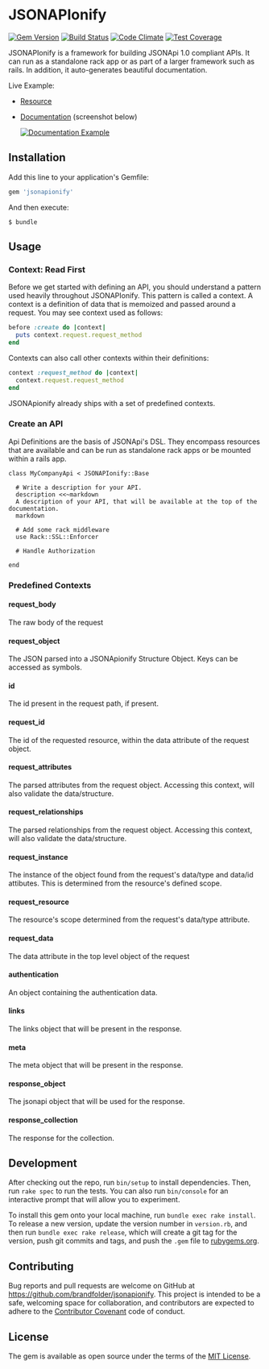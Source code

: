 # JSONAPIonify
[![Gem Version](https://badge.fury.io/rb/jsonapionify.svg)](https://badge.fury.io/rb/jsonapionify)
[![Build Status](https://travis-ci.org/brandfolder/jsonapionify.svg?branch=master)](https://travis-ci.org/brandfolder/jsonapionify)
[![Code Climate](https://codeclimate.com/repos/5672446f137f95309c0067c6/badges/a369f0a182ce111c8fcd/gpa.svg)](https://codeclimate.com/repos/5672446f137f95309c0067c6/feed)
[![Test Coverage](https://codeclimate.com/repos/5672446f137f95309c0067c6/badges/a369f0a182ce111c8fcd/coverage.svg)](https://codeclimate.com/repos/5672446f137f95309c0067c6/coverage)

JSONAPIonify is a framework for building JSONApi 1.0 compliant
APIs. It can run as a standalone rack app or as part of a larger framework such
as rails. In addition, it auto-generates beautiful documentation.

Live Example:

* [Resource](https://api.brandfolder.com/v2/slug/brandfolder)
* [Documentation](https://api.brandfolder.com/v2/docs) (screenshot below)

  [![Documentation Example](https://api.url2png.com/v6/P3CAE278FC306AA/50ef2ba09c77f6fb25dd7f179de2a704/png/?thumbnail_max_width=500&url=https%3A%2F%2Fapi.brandfolder.com%2Fv2%2Fdocs)](https://api.brandfolder.com/v2/docs)

## Installation

Add this line to your application's Gemfile:

```ruby
gem 'jsonapionify'
```

And then execute:

    $ bundle

## Usage

### Context: Read First

Before we get started with defining an API, you should understand a pattern used heavily throughout JSONAPIonify. This pattern is called a context. A context is a definition of data that is memoized and passed around a request. You may see context used as follows:

```ruby
before :create do |context|
  puts context.request.request_method
end
```

Contexts can also call other contexts within their definitions:

```ruby
context :request_method do |context|
  context.request.request_method
end
```

JSONApionify already ships with a set of predefined contexts.

### Create an API

Api Definitions are the basis of JSONApi's DSL. They encompass resources that are available and can be run as standalone rack apps or be mounted within a rails app.

```
class MyCompanyApi < JSONAPIonify::Base

  # Write a description for your API.
  description <<~markdown
  A description of your API, that will be available at the top of the documentation.
  markdown
  
  # Add some rack middleware
  use Rack::SSL::Enforcer
  
  # Handle Authorization

end
```

### Predefined Contexts

#### request_body
The raw body of the request

#### request_object
The JSON parsed into a JSONApionify Structure Object. Keys can be accessed as symbols.

#### id
The id present in the request path, if present.

#### request_id
The id of the requested resource, within the data attribute of the request object.

#### request_attributes
The parsed attributes from the request object. Accessing this context, will also validate the data/structure.

#### request_relationships
The parsed relationships from the request object. Accessing this context, will also validate the data/structure.

#### request_instance
The instance of the object found from the request's data/type and data/id attibutes. This is determined from the resource's defined scope.

#### request_resource
The resource's scope determined from the request's data/type attribute.

#### request_data
The data attribute in the top level object of the request

#### authentication
An object containing the authentication data.

#### links
The links object that will be present in the response.

#### meta
The meta object that will be present in the response.

#### response_object
The jsonapi object that will be used for the response.

#### response_collection
The response for the collection.



## Development

After checking out the repo, run `bin/setup` to install dependencies. Then, run `rake spec` to run the tests. You can also run `bin/console` for an interactive prompt that will allow you to experiment.

To install this gem onto your local machine, run `bundle exec rake install`. To release a new version, update the version number in `version.rb`, and then run `bundle exec rake release`, which will create a git tag for the version, push git commits and tags, and push the `.gem` file to [rubygems.org](https://rubygems.org).

## Contributing

Bug reports and pull requests are welcome on GitHub at https://github.com/brandfolder/jsonapionify. This project is intended to be a safe, welcoming space for collaboration, and contributors are expected to adhere to the [Contributor Covenant](contributor-covenant.org) code of conduct.

## License

The gem is available as open source under the terms of the [MIT License](http://opensource.org/licenses/MIT).
